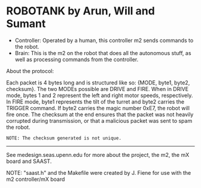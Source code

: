 ROBOTANK by Arun, Will and Sumant
=============

- Controller: Operated by a human, this controller m2 sends commands to the robot.
- Brain: This is the m2 on the robot that does all the autonomous stuff, as well as processing commands from the controller.

About the protocol:

Each packet is 4 bytes long and is structured like so: {MODE, byte1, byte2, checksum}. The two MODEs possible are DRIVE and FIRE. When in DRIVE mode, bytes 1 and 2 represent the left and right motor speeds, respectively. In FIRE mode, byte1 represents the tilt of the turret and byte2 carries the TRIGGER command. If byte2 carries the magic number 0xE7, the robot will fire once. The checksum at the end ensures that the packet was not heavily corrupted during transmission, or that a malicious packet was sent to spam the robot.

	NOTE: The checksum generated is not unique.

-------------

See medesign.seas.upenn.edu for more about the project, the m2, the mX board and SAAST.

NOTE: "saast.h" and the Makefile were created by J. Fiene for use with the m2 controller/mX board
